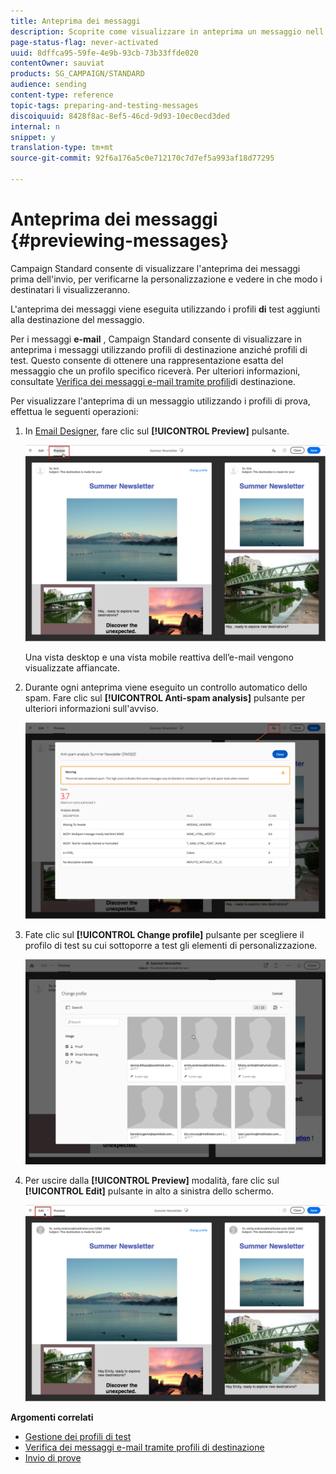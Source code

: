 ```yaml
---
title: Anteprima dei messaggi
description: Scoprite come visualizzare in anteprima un messaggio nell'editor del contenuto o in Designer e-mail.
page-status-flag: never-activated
uuid: 8dffca95-59fe-4e9b-93cb-73b33ffde020
contentOwner: sauviat
products: SG_CAMPAIGN/STANDARD
audience: sending
content-type: reference
topic-tags: preparing-and-testing-messages
discoiquuid: 8428f8ac-8ef5-46cd-9d93-10ec0ecd3ded
internal: n
snippet: y
translation-type: tm+mt
source-git-commit: 92f6a176a5c0e712170c7d7ef5a993af18d77295

---
```



# Anteprima dei messaggi {#previewing-messages}

Campaign Standard consente di visualizzare l&#39;anteprima dei messaggi prima dell&#39;invio, per verificarne la personalizzazione e vedere in che modo i destinatari li visualizzeranno.

L&#39;anteprima dei messaggi viene eseguita utilizzando i profili **di** test aggiunti alla destinazione del messaggio.

Per i messaggi **e-mail** , Campaign Standard consente di visualizzare in anteprima i messaggi utilizzando profili di destinazione anziché profili di test. Questo consente di ottenere una rappresentazione esatta del messaggio che un profilo specifico riceverà. Per ulteriori informazioni, consultate [Verifica dei messaggi e-mail tramite profili](../../sending/using/testing-messages-using-target.md)di destinazione.

Per visualizzare l&#39;anteprima di un messaggio utilizzando i profili di prova, effettua le seguenti operazioni:

1. In [Email Designer](../../designing/using/designing-content-in-adobe-campaign.md), fare clic sul **[!UICONTROL Preview]** pulsante.

   ![](assets/sending_preview.png)

   Una vista desktop e una vista mobile reattiva dell’e-mail vengono visualizzate affiancate.

1. Durante ogni anteprima viene eseguito un controllo automatico dello spam. Fare clic sul **[!UICONTROL Anti-spam analysis]** pulsante per ulteriori informazioni sull&#39;avviso.

   ![](assets/sending_anti-spam_analysis.png)

1. Fate clic sul **[!UICONTROL Change profile]** pulsante per scegliere il profilo di test su cui sottoporre a test gli elementi di personalizzazione.

   ![](assets/sending_test-profile.png)

1. Per uscire dalla **[!UICONTROL Preview]** modalità, fare clic sul **[!UICONTROL Edit]** pulsante in alto a sinistra dello schermo.

   ![](assets/sending_preview_edit.png)

**Argomenti correlati**

* [Gestione dei profili di test](../../audiences/using/managing-test-profiles.md)
* [Verifica dei messaggi e-mail tramite profili di destinazione](../../sending/using/testing-messages-using-target.md)
* [Invio di prove](../../sending/using/sending-proofs.md)
